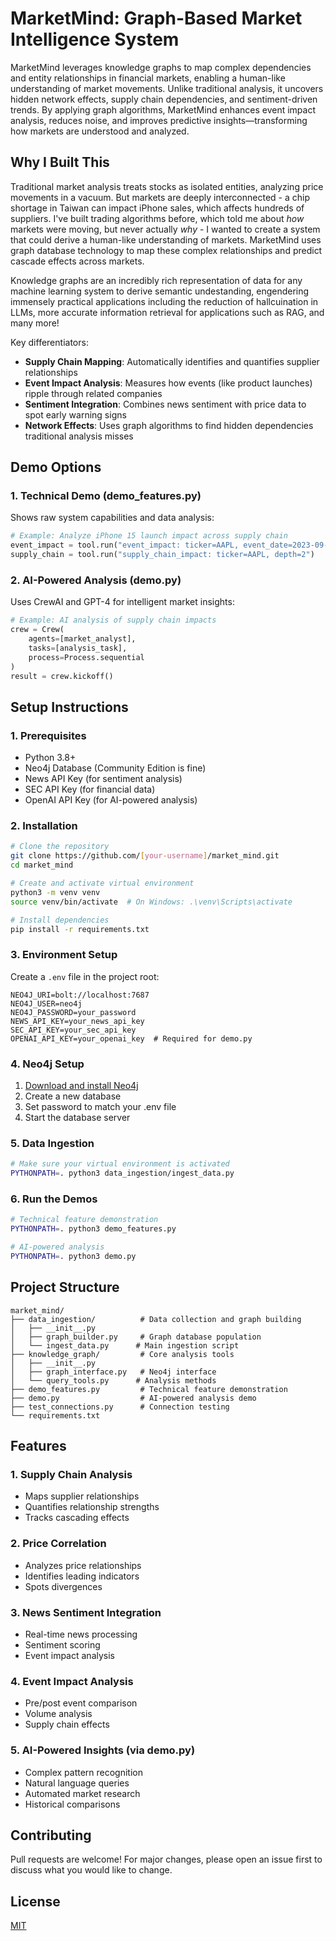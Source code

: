 # MarketMind: Graph-Based Market Intelligence System

MarketMind leverages knowledge graphs to map complex dependencies and entity relationships in financial markets, enabling a human-like understanding of market movements. Unlike traditional analysis, it uncovers hidden network effects, supply chain dependencies, and sentiment-driven trends. By applying graph algorithms, MarketMind enhances event impact analysis, reduces noise, and improves predictive insights—transforming how markets are understood and analyzed.

## Why I Built This

Traditional market analysis treats stocks as isolated entities, analyzing price movements in a vacuum. But markets are deeply interconnected - a chip shortage in Taiwan can impact iPhone sales, which affects hundreds of suppliers. I've built trading algorithms before, which told me about _how_ markets were moving, but never actually _why_ - I wanted to create a system that could derive a human-like understanding of markets. MarketMind uses graph database technology to map these complex relationships and predict cascade effects across markets.

Knowledge graphs are an incredibly rich representation of data for any machine learning system to derive semantic undestanding, engendering immensely practical applications including the reduction of hallcuination in LLMs, more accurate information retrieval for applications such as RAG, and many more!

Key differentiators:
- **Supply Chain Mapping**: Automatically identifies and quantifies supplier relationships
- **Event Impact Analysis**: Measures how events (like product launches) ripple through related companies
- **Sentiment Integration**: Combines news sentiment with price data to spot early warning signs
- **Network Effects**: Uses graph algorithms to find hidden dependencies traditional analysis misses

## Demo Options

### 1. Technical Demo (demo_features.py)
Shows raw system capabilities and data analysis:
```python
# Example: Analyze iPhone 15 launch impact across supply chain
event_impact = tool.run("event_impact: ticker=AAPL, event_date=2023-09-12, window=5")
supply_chain = tool.run("supply_chain_impact: ticker=AAPL, depth=2")
```

### 2. AI-Powered Analysis (demo.py)
Uses CrewAI and GPT-4 for intelligent market insights:
```python
# Example: AI analysis of supply chain impacts
crew = Crew(
    agents=[market_analyst],
    tasks=[analysis_task],
    process=Process.sequential
)
result = crew.kickoff()
```

## Setup Instructions

### 1. Prerequisites
- Python 3.8+
- Neo4j Database (Community Edition is fine)
- News API Key (for sentiment analysis)
- SEC API Key (for financial data)
- OpenAI API Key (for AI-powered analysis)

### 2. Installation
```bash
# Clone the repository
git clone https://github.com/[your-username]/market_mind.git
cd market_mind

# Create and activate virtual environment
python3 -m venv venv
source venv/bin/activate  # On Windows: .\venv\Scripts\activate

# Install dependencies
pip install -r requirements.txt
```

### 3. Environment Setup
Create a `.env` file in the project root:
```env
NEO4J_URI=bolt://localhost:7687
NEO4J_USER=neo4j
NEO4J_PASSWORD=your_password
NEWS_API_KEY=your_news_api_key
SEC_API_KEY=your_sec_api_key
OPENAI_API_KEY=your_openai_key  # Required for demo.py
```

### 4. Neo4j Setup
1. [Download and install Neo4j](https://neo4j.com/download/)
2. Create a new database
3. Set password to match your .env file
4. Start the database server

### 5. Data Ingestion
```bash
# Make sure your virtual environment is activated
PYTHONPATH=. python3 data_ingestion/ingest_data.py
```

### 6. Run the Demos
```bash
# Technical feature demonstration
PYTHONPATH=. python3 demo_features.py

# AI-powered analysis
PYTHONPATH=. python3 demo.py
```

## Project Structure
```
market_mind/
├── data_ingestion/          # Data collection and graph building
│   ├── __init__.py
│   ├── graph_builder.py     # Graph database population
│   └── ingest_data.py      # Main ingestion script
├── knowledge_graph/         # Core analysis tools
│   ├── __init__.py
│   ├── graph_interface.py   # Neo4j interface
│   └── query_tools.py      # Analysis methods
├── demo_features.py         # Technical feature demonstration
├── demo.py                  # AI-powered analysis demo
├── test_connections.py      # Connection testing
└── requirements.txt
```

## Features

### 1. Supply Chain Analysis
- Maps supplier relationships
- Quantifies relationship strengths
- Tracks cascading effects

### 2. Price Correlation
- Analyzes price relationships
- Identifies leading indicators
- Spots divergences

### 3. News Sentiment Integration
- Real-time news processing
- Sentiment scoring
- Event impact analysis

### 4. Event Impact Analysis
- Pre/post event comparison
- Volume analysis
- Supply chain effects

### 5. AI-Powered Insights (via demo.py)
- Complex pattern recognition
- Natural language queries
- Automated market research
- Historical comparisons

## Contributing
Pull requests are welcome! For major changes, please open an issue first to discuss what you would like to change.

## License
[MIT](https://choosealicense.com/licenses/mit/) 
